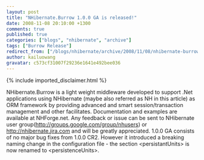 ```yaml
---
layout: post
title: "NHibernate.Burrow 1.0.0 GA is released!"
date: 2008-11-08 20:10:00 +1300
comments: true
published: true
categories: ["blogs", "nhibernate", "archive"]
tags: ["Burrow Release"]
redirect_from: ["/blogs/nhibernate/archive/2008/11/08/nhibernate-burrow-1-0-0-ga-is-released.aspx/", "/blogs/nhibernate/archive/2008/11/08/nhibernate-burrow-1-0-0-ga-is-released.html"]
author: kailuowang
gravatar: c573cf31007f29236e1641e492bee036
---
```

{% include imported_disclaimer.html %}

<p>NHibernate.Burrow is a light weight middleware developed to support
.Net applications using NHibernate (maybe also referred as NH in this
article) as ORM framework by providing advanced and smart
session/transaction management and other facilitates. Documentation and
examples are available at NHForge.net. Any feedback or issue can be
sent to NHibernate user group(<a href="http://groups.google.com/group/nhusers" target="_new">http://groups.google.com/group/nhusers</a>)
or <a href="http://nhibernate.jira.com">http://nhibernate.jira.com</a> and will be greatly appreciated. 1.0.0 GA
consists of no major bug fixes from 1.0.0 CR2. However it introduced a
breaking naming change in the configuration file - the section
&lt;persistantUnits&gt; is now renamed to &lt;persistenceUnits&gt;.</p>
